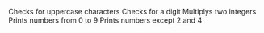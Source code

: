 Checks for uppercase characters
Checks for a digit
Multiplys two integers
Prints numbers from 0 to 9
Prints numbers except 2 and 4
